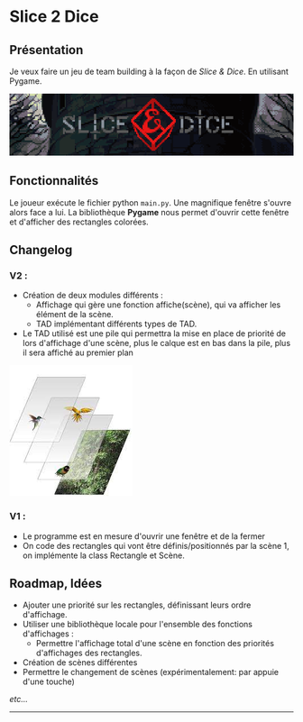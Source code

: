 # Slice 2 Dice

## Présentation

Je veux faire un jeu de team building à la façon de *Slice & Dice*. En utilisant Pygame.

![Slice & Dice](Images/Slice_dice.png)

## Fonctionnalités 

Le joueur exécute le fichier python `main.py`. Une magnifique fenêtre s'ouvre alors face a lui. La bibliothèque **Pygame** nous permet d'ouvrir cette fenêtre et d'afficher des rectangles colorées.

## Changelog


### V2 :

* Création de deux modules différents :
    * Affichage qui gère une fonction affiche(scène), qui va afficher les élément de la scène.
    * TAD implémentant différents types de TAD.
* Le TAD utilisé est une pile qui permettra la mise en place de priorité de lors d'affichage d'une scène, plus le calque est en bas dans la pile, plus il sera affiché au premier plan 

![Pile](Images/calques.jpg)

### V1 :

* Le programme est en mesure d'ouvrir une fenêtre et de la fermer
* On code des rectangles qui vont être définis/positionnés par la scène 1, on implémente la class Rectangle et Scène.

## Roadmap, Idées 

* Ajouter une priorité sur les rectangles, définissant leurs ordre d'affichage.
* Utiliser une bibliothèque locale pour l'ensemble des fonctions d'affichages :
    + Permettre l'affichage total d'une scène en fonction des priorités d'affichages des rectangles.
* Création de scènes différentes
* Permettre le changement de scènes (expérimentalement: par appuie d'une touche)

*etc...*
***
